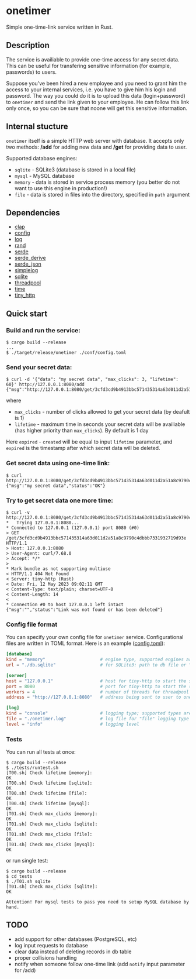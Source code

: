 # onetimer
Simple one-time-link service written in Rust.

## Description
The service is availiable to provide one-time access for any secret data. This can be useful for transfering sensitive information (for example, passwords) to users.

Suppose you've been hired a new employee and you need to grant him the access to your internal services, i.e. you have to give him his login and password. The way you could do it is to upload this data (login+password) to `onetimer` and send the link given to your employee. He can follow this link only once, so you can be sure that noone will get this sensitive information.

## Internal stucture
`onetimer` itself is a simple HTTP web server with database. It accepts only two methods: **/add** for adding new data and **/get** for providing data to user.

Supported database engines:
* `sqlite` - SQLite3 (database is stored in a local file)
* `mysql` - MySQL database
* `memory` - data is stored in service process memory (you better do not want to use this engine in production!)
* `file` - data is stored in files into the directory, specified in `path` argument

## Dependencies
* [clap](https://docs.rs/clap/latest/clap/)
* [config](https://docs.rs/config/latest/config/)
* [log](https://docs.rs/log/latest/log/)
* [rand](https://docs.rs/config/latest/config/)
* [serde](https://docs.rs/serde/latest/serde/)
* [serde_derive](https://docs.rs/serde_derive/latest/serde_derive/)
* [serde_json](https://docs.rs/serde_json/latest/serde_json/)
* [simplelog](https://docs.rs/simplelog/latest/simplelog/)
* [sqlite](https://docs.rs/sqlite/latest/sqlite/)
* [threadpool](https://docs.rs/threadpool/latest/threadpool/)
* [time](https://docs.rs/time/latest/time/)
* [tiny_http](https://docs.rs/tiny_http/latest/tiny_http/)

## Quick start

### Build and run the service:
```console
$ cargo build --release
...
$ ./target/release/onetimer ./conf/config.toml
```

### Send your secret data:
```console
$ curl -d '{"data": "my secret data", "max_clicks": 3, "lifetime": 60}' http://127.0.0.1:8080/add
{"msg":"http://127.0.0.1:8080/get/3cfd3cd9b4913bbc571435314a63d011d2a51a8c9790c4dbbb7331932719d93e","status":"OK","created":1684490894,"expired":1684490954}
```

where
* `max_clicks` - number of clicks allowed to get your secret data (by deafult is 1)
* `lifetime` - maximum time in seconds your secret data will be availiable (has higher priority than `max_clicks`). By default is 1 day

Here `expired` - `created` will be equal to input `lifetime` parameter, and `expired` is the timestamp after which secret data will be deleted.

### Get secret data using one-time link:
```console
$ curl http://127.0.0.1:8080/get/3cfd3cd9b4913bbc571435314a63d011d2a51a8c9790c4dbbb7331932719d93e
{"msg":"my secret data","status":"OK"}
```

### Try to get secret data one more time:
```console
$ curl -v http://127.0.0.1:8080/get/3cfd3cd9b4913bbc571435314a63d011d2a51a8c9790c4dbbb7331932719d93e
*   Trying 127.0.0.1:8080...
* Connected to 127.0.0.1 (127.0.0.1) port 8080 (#0)
> GET /get/3cfd3cd9b4913bbc571435314a63d011d2a51a8c9790c4dbbb7331932719d93e HTTP/1.1
> Host: 127.0.0.1:8080
> User-Agent: curl/7.68.0
> Accept: */*
>
* Mark bundle as not supporting multiuse
< HTTP/1.1 404 Not Found
< Server: tiny-http (Rust)
< Date: Fri, 12 May 2023 09:02:11 GMT
< Content-Type: text/plain; charset=UTF-8
< Content-Length: 14
<
* Connection #0 to host 127.0.0.1 left intact
{"msg":"","status":"Link was not found or has been deleted"}
```

### Config file format
You can specify your own config file for `onetimer` service. Configurational files are written in TOML format. Here is an example ([config.toml](conf/config.toml)):
```toml
[database]
kind = "memory"                     # engine type, supported engines are "memory", "sqlite" and "file"
url = "./db.sqlite"                 # for SQLite3: path to db file or ":memory:"; for MySQL - connection string, for "file" type - path to directory where data files will be located

[server]
host = "127.0.0.1"                  # host for tiny-http to start the server
port = 8080                         # port for tiny-http to start the server
workers = 4                         # number of threads for threadpool
address = "http://127.0.0.1:8080"   # address being sent to user to one-time access his secret data

[log]
kind = "console"                    # logging type; supported types are "file" and "console"
file = "./onetimer.log"             # log file for "file" logging type
level = "info"                      # logging level
```

### Tests
You can run all tests at once:
```console
$ cargo build --release
$ ./tests/runtest.sh
[T00.sh] Check lifetime [memory]:
OK
[T00.sh] Check lifetime [sqlite]:
OK
[T00.sh] Check lifetime [file]:
OK
[T00.sh] Check lifetime [mysql]:
OK
[T01.sh] Check max_clicks [memory]:
OK
[T01.sh] Check max_clicks [sqlite]:
OK
[T01.sh] Check max_clicks [file]:
OK
[T01.sh] Check max_clicks [mysql]:
OK
```
or run single test:
```console
$ cargo build --release
$ cd tests
$ ./T01.sh sqlite
[T01.sh] Check max_clicks [sqlite]:
OK

Attention! For mysql tests to pass you need to setup MySQL database by hand.
```

## TODO
* add support for other databases (PostgreSQL, etc)
* log input requests to database
* clear data instead of deleting records in db table
* proper collisions handling
* notify when someone follow one-time link (add `notify` input parameter for /add)
